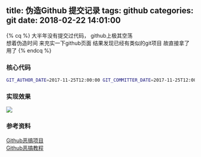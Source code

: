 title: 伪造Github 提交记录 
tags: github
categories: git
date: 2018-02-22  14:01:00
---

{% cq %} 大半年没有提交过代码， github上极其空荡  
想着伪造时间 来充实一下github页面
结果发现已经有类似的git项目
故直接拿了用了
{% endcq %}

### 核心代码
```bash
GIT_AUTHOR_DATE=2017-11-25T12:00:00 GIT_COMMITTER_DATE=2017-11-25T12:00:00 git commit --allow-empty -m "gitfiti" > /dev/null
```
### 实现效果
![](https://ws1.sinaimg.cn/large/006Xrlj6gy1fop7b9r5npj30kl05v0sr.jpg)
### 参考资料
[Github恶搞项目](https://github.com/gelstudios/gitfiti)  
[Github恶搞教程](http://www.cnblogs.com/honoka/p/4865622.html)